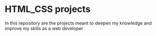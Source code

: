 # HTML_CSS projects
In this repository are the projects meant to deepen my knowledge and improve my skills as a web developer
